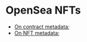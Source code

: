 # OpenSea NFTs

- [On contract metadata](https://docs.opensea.io/docs/contract-level-metadata);
- [On NFT metadata](https://docs.opensea.io/docs/metadata-standards);

